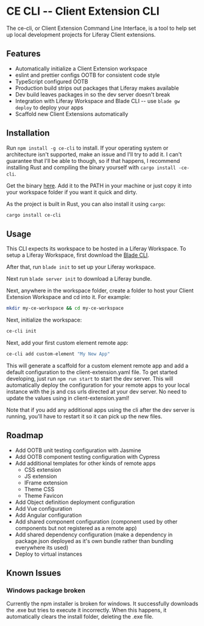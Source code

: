 # CE CLI -- Client Extension CLI

The ce-cli, or Client Extension Command Line Interface, is a tool to help
set up local development projects for Liferay Client extensions.

## Features

- Automatically initialize a Client Extension workspace
- eslint and prettier configs OOTB for consistent code style
- TypeScript configured OOTB
- Production build strips out packages that Liferay makes available
- Dev build leaves packages in so the dev server doesn't break
- Integration with Liferay Workspace and Blade CLI -- use `blade gw deploy` to deploy your apps
- Scaffold new Client Extensions automatically

## Installation

Run `npm install -g ce-cli` to install. If your operating system or architecture isn't supported, make an issue
and I'll try to add it. I can't guarantee that I'll be able to though, so if that happens, I recommend installing
Rust and compiling the binary yourself with `cargo install -ce-cli`.

Get the binary [here](https://github.com/bnheise/ce-cli/releases/tag/v0.1.0).
Add it to the PATH in your machine or just copy it into your workspace folder if you want it quick and dirty.

As the project is built in Rust, you can also install it using `cargo`:

```bash
cargo install ce-cli
```

## Usage

This CLI expects its workspace to be hosted in a Liferay Workspace.
To setup a Liferay Workspace, first download the [Blade CLI](https://help.liferay.com/hc/en-us/articles/360017885232-Installing-Blade-CLI-).

After that, run `blade init` to set up your Liferay workspace.

Next run `blade server init` to download a Liferay bundle.

Next, anywhere in the workspace folder, create a folder to host your Client Extension Workspace and cd into it.
For example:

```bash
mkdir my-ce-workspace && cd my-ce-workspace
```

Next, initialize the workspace:

```bash
ce-cli init
```

Next, add your first custom element remote app:

```bash
ce-cli add custom-element "My New App"
```

This will generate a scaffold for a custom element remote app and add a default configuration to the client-extension.yaml file.
To get started developing, just run `npm run start` to start the dev server. This will automatically deploy the configuration
for your remote apps to your local instance with the js and css urls directed at your dev server. No need to update the values
using in client-extension.yaml!

Note that if you add any additional apps using the cli after the dev server is running, you'll have to restart it so it can
pick up the new files.

## Roadmap

- Add OOTB unit testing configuration with Jasmine
- Add OOTB component testing configuration with Cypress
- Add additional templates for other kinds of remote apps
  - CSS extension
  - JS extension
  - IFrame extension
  - Theme CSS
  - Theme Favicon
- Add Object definition deployment configuration
- Add Vue configuration
- Add Angular configuration
- Add shared component configuration (component used by other components but not registered as a remote app)
- Add shared dependency configuration (make a dependency in package.json deployed as it's own bundle rather than bundling everywhere its used)
- Deploy to virtual instances

## Known Issues

### Windows package broken

Currently the npm installer is broken for windows. It successfully downloads the .exe but tries to execute it incorrectly.
When this happens, it automatically clears the install folder, deleting the .exe file.
